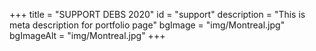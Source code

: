 +++
title = "SUPPORT DEBS 2020"
id = "support"
description = "This is meta description for portfolio page"
bgImage = "img/Montreal.jpg"
bgImageAlt = "img/Montreal.jpg"
+++
